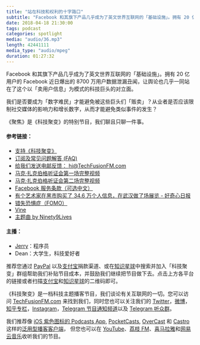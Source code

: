 ```yaml
---
title: "站在科技和权利的十字路口"
subtitle: "Facebook 和其旗下产品几乎成为了英文世界互联网的「基础设施」。拥有 20 亿用户的 Facebook 近日爆出的 8700 万用户数据泄漏丑闻，让舆论也几乎一同站在了这个以「卖用户信息」为模式的科技巨头的对立面。我们是否要成为「数字难民」才能避免被这些巨头们「贩卖」？从业者是否应该限制社交媒体的影响力和增长数字，从而才能避免类似事件的发生？"
date: 2018-04-18 21:30:00
tags: podcast
categories: spotlight
media: "audio/36.mp3"
length: 42441111 
media_type: "audio/mpeg"
duration: 01:27:32
---
```


Facebook 和其旗下产品几乎成为了英文世界互联网的「基础设施」。拥有 20 亿用户的 Facebook 近日爆出的 8700 万用户数据泄漏丑闻，让舆论也几乎一同站在了这个以「卖用户信息」为模式的科技巨头的对立面。

我们是否要成为「数字难民」才能避免被这些巨头们「贩卖」？从业者是否应该限制社交媒体的影响力和增长数字，从而才能避免类似事件的发生？

《聚焦》是《科技聚变》的特别节目，我们聊且只聊一件事。

#### 参考链接：

- [支持《科技聚变》](https://techfusionfm.com/donate/)
- [订阅及常见问题解答 (FAQ)](https://techfusionfm.com/faq/)
- [给我们发送电邮反馈： hi@TechFusionFM.com](mailto:hi@techfusionfm.com)
- [马克·扎克伯格听证会第一场完整视频](https://www.youtube.com/watch?v=cyJosQBtzsw)
- [马克·扎克伯格听证会第二场完整视频](https://www.youtube.com/watch?v=_Te_LKt5DpY)
- [Facebook 服务条款（可选中文）](https://www.facebook.com/terms.php/)
- [有个艺术家在黑市购买了 34.6 万个人信息，在武汉做了场展览 - 好奇心日报](https://www.qdaily.com/articles/51908.html)
- [错失恐惧症（FOMO）](https://zh.wikipedia.org/wiki/错失恐惧症)
- [Vine](https://vine.co)
- [主题曲 by Ninety9Lives](http://99l.tv/BleedingThroughYU)

#### 主播：

- [Jerry](https://twitter.com/jerryfzhang)：程序员
- Dean：大学生，科技爱好者

推荐您通过 [PayPal](https://paypal.me/techfusionfm/5) 以及[支付宝](HTTPS://QR.ALIPAY.COM/FKX09288AJOENI0MVZXM12)捐款渠道、或在[知识星球](https://www.xiaomiquan.com)中搜索并加入「科技聚变」群组帮助我们补贴节目成本，并鼓励我们继续把节目做下去。点击上方各平台的链接或者扫描[支付宝](https://techfusionfm.com/images/QR.JPG)和[知识星球](https://t.zsxq.com/IEmEM3f)的二维码即可。

《科技聚变》是一档科技主题播客节目，我们谈论有关互联网的一切。您可以访问 [TechFusionFM.com](https://TechFusionFM.com) 来找到我们，同时您也可以关注我们的 [Twitter](http://twitter.com/TechFusionFM)，[微博](http://weibo.com/TechFusionFM)，[知乎专栏](https://zhuanlan.zhihu.com/TechFusion)，[Instagram](http://instagram.com/TechFusionFM)，[Telegram 节目通知频道](https://t.me/TechFusionFM)以及 [Telegram 听众群](https://t.me/TechFusionChat)。

我们推荐像 [iOS 紫色图标的 Podcasts App](https://itunes.apple.com/cn/podcast/id1202658654), [PocketCasts](http://pca.st/podcast/28fcd200-cc7c-0134-10da-25324e2a541d), [OverCast](https://overcast.fm) 和 [Castro](http://supertop.co/castro/) 这样的[泛用型播客客户端](https://techfusionfm.com/faq/)， 但您也可以在 [YouTube](https://www.youtube.com/channel/UC6uvHf21Tjm5lepw6P2Ki-Q)、[荔枝 FM](https://www.lizhi.fm/1494013/)、[喜马拉雅](http://www.ximalaya.com/72456289/album/6648521)和[网易云音乐](http://music.163.com/#/djradio?id=347498120)收听我们的节目。
